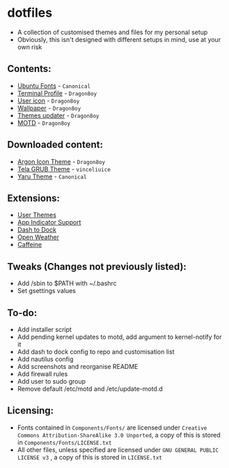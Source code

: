 # dotfiles
 - A collection of customised themes and files for my personal setup
 - Obviously, this isn't designed with different setups in mind, use at your own risk

## Contents:
 - [Ubuntu Fonts](https://design.ubuntu.com/font/) - `Canonical`
 - [Terminal Profile](https://github.com/Dragon8oy/dotfiles/blob/master/Components/Misc/terminal-profile.dconf) - `Dragon8oy`
 - [User icon](https://github.com/Dragon8oy/dotfiles/blob/master/Components/Misc/UserIcon.png) - `Dragon8oy`
 - [Wallpaper](https://github.com/Dragon8oy/dotfiles/blob/master/Components/Wallpapers/NightMountains.png) - `Dragon8oy`
 - [Themes updater](https://github.com/Dragon8oy/dotfiles/blob/master/Components/Misc/update-themes) - `Dragon8oy`
 - [MOTD](https://github.com/Dragon8oy/dotfiles/tree/master/Components/motd/update-motd.d) - `Dragon8oy`

## Downloaded content:
 - [Argon Icon Theme](https://github.com/Dragon8oy/argon-icon-theme) - `Dragon8oy`
 - [Tela GRUB Theme](https://github.com/vinceliuice/grub2-themes) - `vinceliuice`
 - [Yaru Theme](https://github.com/ubuntu/yaru) - `Canonical`

## Extensions:
 - [User Themes](https://extensions.gnome.org/extension/19/user-themes/)
 - [App Indicator Support](https://extensions.gnome.org/extension/615/appindicator-support/)
 - [Dash to Dock](https://extensions.gnome.org/extension/307/dash-to-dock/)
 - [Open Weather](https://extensions.gnome.org/extension/750/openweather/)
 - [Caffeine](https://extensions.gnome.org/extension/517/caffeine/)

## Tweaks (Changes not previously listed):
 - Add /sbin to $PATH with ~/.bashrc
 - Set gsettings values

## To-do:
 - Add installer script
 - Add pending kernel updates to motd, add argument to kernel-notify for it
 - Add dash to dock config to repo and customisation list
 - Add nautilus config
 - Add screenshots and reorganise README
 - Add firewall rules
 - Add user to sudo group
 - Remove default /etc/motd and /etc/update-motd.d

## Licensing:
 - Fonts contained in `Components/Fonts/` are licensed under `Creative Commons Attribution-ShareAlike 3.0 Unported`, a copy of this is stored in `Components/Fonts/LICENSE.txt`
 - All other files, unless specified are licensed under `GNU GENERAL PUBLIC LICENSE v3` , a copy of this is stored in `LICENSE.txt`
